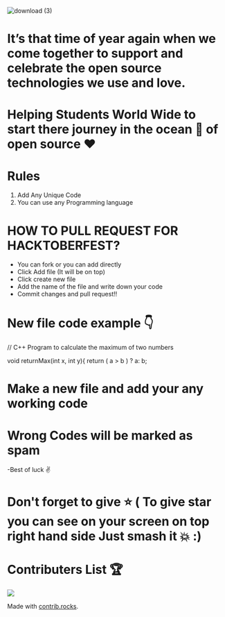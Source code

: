 ![download (3)](https://user-images.githubusercontent.com/40620392/136378683-2b793937-9672-44c9-b0c5-914cc0e7ddf3.jpeg)

# It’s that time of year again when we come together to support and celebrate the open source technologies we use and love.

# Helping Students World Wide to start there journey in the ocean 🌊 of open source ♥️

# Rules
1) Add Any Unique Code
2) You can use any Programming language




# HOW TO PULL REQUEST FOR HACKTOBERFEST?
- You can fork or you can add directly
- Click Add file (It will be on top)
- Click create new file
- Add the name of the file and write down your code
- Commit changes and pull request!!


# New file code example 👇

// C++ Program to calculate the maximum of two numbers

void returnMax(int x, int y){
    return ( a > b ) ? a: b;
    
# Make a new file and add your any working code
# Wrong Codes will be marked as spam
-Best of luck ✌️
# Don't forget to give ⭐ ( To give star you can see on your screen on top right hand side Just smash it 💥 :)

# Contributers List  🏆
<a href="https://github.com/abhijeetkumarsinghofficial/Hacktoberfest-2021/graphs/contributors">
  <img src="https://contrib.rocks/image?repo=abhijeetkumarsinghofficial/Hacktoberfest-2021" />
</a>


Made with [contrib.rocks](https://contrib.rocks).

